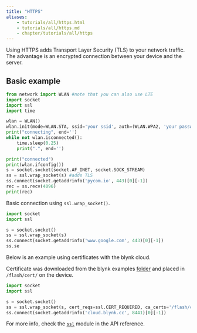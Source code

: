 ```yaml
---
title: "HTTPS"
aliases:
    - tutorials/all/https.html
    - tutorials/all/https.md
    - chapter/tutorials/all/https
---
```

Using HTTPS adds Transport Layer Security (TLS) to your network traffic. The advantage is an encrypted connection between your device and the server. 

## Basic example
```python
from network import WLAN #note that you can also use LTE
import socket
import ssl
import time

wlan = WLAN()
wlan.init(mode=WLAN.STA, ssid='your ssid', auth=(WLAN.WPA2, 'your password'))
print("connecting", end='')
while not wlan.isconnected():
    time.sleep(0.25)
    print(".", end='')

print("connected")
print(wlan.ifconfig())
s = socket.socket(socket.AF_INET, socket.SOCK_STREAM)
ss = ssl.wrap_socket(s) #adds TLS
ss.connect(socket.getaddrinfo('pycom.io', 443)[0][-1])
rec = ss.recv(4096)
print(rec)
```
Basic connection using `ssl.wrap_socket()`.

```python
import socket
import ssl

s = socket.socket()
ss = ssl.wrap_socket(s)
ss.connect(socket.getaddrinfo('www.google.com', 443)[0][-1])
ss.se
```

Below is an example using certificates with the blynk cloud.

Certificate was downloaded from the blynk examples [folder](https://github.com/wipy/wipy/tree/master/examples/blynk) and placed in `/flash/cert/` on the device.

```python
import socket
import ssl

s = socket.socket()
ss = ssl.wrap_socket(s, cert_reqs=ssl.CERT_REQUIRED, ca_certs='/flash/cert/ca.pem')
ss.connect(socket.getaddrinfo('cloud.blynk.cc', 8441)[0][-1])
```

For more info, check the [`ssl`](/firmwareapi/micropython/ussl) module in the API reference.
